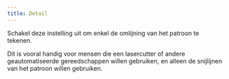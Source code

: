 ```yaml
---
title: Detail
---
```


Schakel deze instelling uit om enkel de omlijning van het patroon te tekenen.

Dit is vooral handig voor mensen die een lasercutter of andere geautomatiseerde gereedschappen willen gebruiken, en alleen de snijlijnen van het patroon willen gebruiken.

